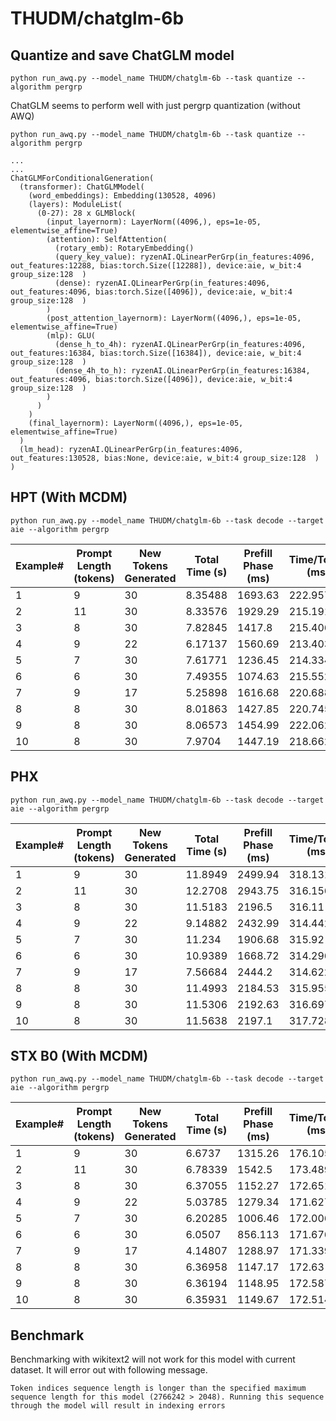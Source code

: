 # THUDM/chatglm-6b

## Quantize and save ChatGLM model

```python run_awq.py --model_name THUDM/chatglm-6b --task quantize --algorithm pergrp```

ChatGLM seems to perform well with just pergrp quantization (without AWQ)
```
python run_awq.py --model_name THUDM/chatglm-6b --task quantize --algorithm pergrp

...
...
ChatGLMForConditionalGeneration(
  (transformer): ChatGLMModel(
    (word_embeddings): Embedding(130528, 4096)
    (layers): ModuleList(
      (0-27): 28 x GLMBlock(
        (input_layernorm): LayerNorm((4096,), eps=1e-05, elementwise_affine=True)
        (attention): SelfAttention(
          (rotary_emb): RotaryEmbedding()
          (query_key_value): ryzenAI.QLinearPerGrp(in_features:4096, out_features:12288, bias:torch.Size([12288]), device:aie, w_bit:4 group_size:128  )
          (dense): ryzenAI.QLinearPerGrp(in_features:4096, out_features:4096, bias:torch.Size([4096]), device:aie, w_bit:4 group_size:128  )
        )
        (post_attention_layernorm): LayerNorm((4096,), eps=1e-05, elementwise_affine=True)
        (mlp): GLU(
          (dense_h_to_4h): ryzenAI.QLinearPerGrp(in_features:4096, out_features:16384, bias:torch.Size([16384]), device:aie, w_bit:4 group_size:128  )
          (dense_4h_to_h): ryzenAI.QLinearPerGrp(in_features:16384, out_features:4096, bias:torch.Size([4096]), device:aie, w_bit:4 group_size:128  )
        )
      )
    )
    (final_layernorm): LayerNorm((4096,), eps=1e-05, elementwise_affine=True)
  )
  (lm_head): ryzenAI.QLinearPerGrp(in_features:4096, out_features:130528, bias:None, device:aie, w_bit:4 group_size:128  )
)

```
## HPT (With MCDM)

```python run_awq.py --model_name THUDM/chatglm-6b --task decode --target aie --algorithm pergrp```

|   Example# |   Prompt Length (tokens) |   New Tokens Generated |   Total Time (s) |   Prefill Phase (ms) |   Time/Token (ms) |   Tokens/Sec |
|------------|--------------------------|------------------------|------------------|----------------------|-------------------|--------------|
|          1 |                        9 |                     30 |          8.35488 |              1693.63 |           222.957 |      4.48516 |
|          2 |                       11 |                     30 |          8.33576 |              1929.29 |           215.191 |      4.64703 |
|          3 |                        8 |                     30 |          7.82845 |              1417.8  |           215.406 |      4.6424  |
|          4 |                        9 |                     22 |          6.17137 |              1560.69 |           213.403 |      4.68597 |
|          5 |                        7 |                     30 |          7.61771 |              1236.45 |           214.334 |      4.66561 |
|          6 |                        6 |                     30 |          7.49355 |              1074.63 |           215.552 |      4.63924 |
|          7 |                        9 |                     17 |          5.25898 |              1616.68 |           220.688 |      4.53128 |
|          8 |                        8 |                     30 |          8.01863 |              1427.85 |           220.745 |      4.53011 |
|          9 |                        8 |                     30 |          8.06573 |              1454.99 |           222.062 |      4.50325 |
|         10 |                        8 |                     30 |          7.9704  |              1447.19 |           218.662 |      4.57328 |

## PHX

```python run_awq.py --model_name THUDM/chatglm-6b --task decode --target aie --algorithm pergrp```

|   Example# |   Prompt Length (tokens) |   New Tokens Generated |   Total Time (s) |   Prefill Phase (ms) |   Time/Token (ms) |   Tokens/Sec |
|------------|--------------------------|------------------------|------------------|----------------------|-------------------|--------------|
|          1 |                        9 |                     30 |         11.8949  |              2499.94 |           318.131 |      3.14336 |
|          2 |                       11 |                     30 |         12.2708  |              2943.75 |           316.156 |      3.163   |
|          3 |                        8 |                     30 |         11.5183  |              2196.5  |           316.11  |      3.16345 |
|          4 |                        9 |                     22 |          9.14882 |              2432.99 |           314.442 |      3.18024 |
|          5 |                        7 |                     30 |         11.234   |              1906.68 |           315.92  |      3.16536 |
|          6 |                        6 |                     30 |         10.9389  |              1668.72 |           314.296 |      3.18172 |
|          7 |                        9 |                     17 |          7.56684 |              2444.2  |           314.622 |      3.17842 |
|          8 |                        8 |                     30 |         11.4993  |              2184.53 |           315.955 |      3.16501 |
|          9 |                        8 |                     30 |         11.5306  |              2192.63 |           316.697 |      3.15759 |
|         10 |                        8 |                     30 |         11.5638  |              2197.1  |           317.728 |      3.14734 |

## STX B0 (With MCDM)

```python run_awq.py --model_name THUDM/chatglm-6b --task decode --target aie --algorithm pergrp```

|   Example# |   Prompt Length (tokens) |   New Tokens Generated |   Total Time (s) |   Prefill Phase (ms) |   Time/Token (ms) |   Tokens/Sec |
|------------|--------------------------|------------------------|------------------|----------------------|-------------------|--------------|
|          1 |                        9 |                     30 |          6.6737  |             1315.26  |           176.105 |      5.67844 |
|          2 |                       11 |                     30 |          6.78339 |             1542.5   |           173.489 |      5.76404 |
|          3 |                        8 |                     30 |          6.37055 |             1152.27  |           172.651 |      5.79202 |
|          4 |                        9 |                     22 |          5.03785 |             1279.34  |           171.627 |      5.82659 |
|          5 |                        7 |                     30 |          6.20285 |             1006.46  |           172.006 |      5.81374 |
|          6 |                        6 |                     30 |          6.0507  |              856.113 |           171.676 |      5.82494 |
|          7 |                        9 |                     17 |          4.14807 |             1288.97  |           171.339 |      5.83638 |
|          8 |                        8 |                     30 |          6.36958 |             1147.17  |           172.63  |      5.79273 |
|          9 |                        8 |                     30 |          6.36194 |             1148.95  |           172.587 |      5.79418 |
|         10 |                        8 |                     30 |          6.35931 |             1149.67  |           172.514 |      5.79664 |

## Benchmark
Benchmarking with wikitext2 will not work for this model with current dataset. It will error out with following message.

```Token indices sequence length is longer than the specified maximum sequence length for this model (2766242 > 2048). Running this sequence through the model will result in indexing errors```
